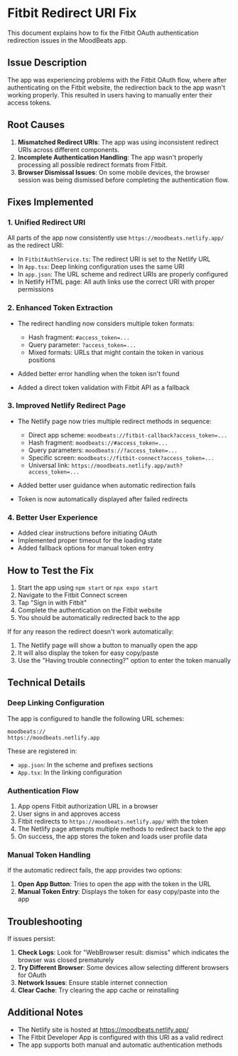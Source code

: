 # Fitbit Redirect URI Fix

This document explains how to fix the Fitbit OAuth authentication redirection issues in the MoodBeats app.

## Issue Description

The app was experiencing problems with the Fitbit OAuth flow, where after authenticating on the Fitbit website, the redirection back to the app wasn't working properly. This resulted in users having to manually enter their access tokens.

## Root Causes

1. **Mismatched Redirect URIs**: The app was using inconsistent redirect URIs across different components.
2. **Incomplete Authentication Handling**: The app wasn't properly processing all possible redirect formats from Fitbit.
3. **Browser Dismissal Issues**: On some mobile devices, the browser session was being dismissed before completing the authentication flow.

## Fixes Implemented

### 1. Unified Redirect URI

All parts of the app now consistently use `https://moodbeats.netlify.app/` as the redirect URI:

- In `FitbitAuthService.ts`: The redirect URI is set to the Netlify URL
- In `App.tsx`: Deep linking configuration uses the same URI
- In `app.json`: The URL scheme and redirect URIs are properly configured
- In Netlify HTML page: All auth links use the correct URI with proper permissions

### 2. Enhanced Token Extraction

- The redirect handling now considers multiple token formats:
  - Hash fragment: `#access_token=...`
  - Query parameter: `?access_token=...`
  - Mixed formats: URLs that might contain the token in various positions
  
- Added better error handling when the token isn't found
- Added a direct token validation with Fitbit API as a fallback

### 3. Improved Netlify Redirect Page

- The Netlify page now tries multiple redirect methods in sequence:
  - Direct app scheme: `moodbeats://fitbit-callback?access_token=...`
  - Hash fragment: `moodbeats://#access_token=...`
  - Query parameters: `moodbeats://?access_token=...`
  - Specific screen: `moodbeats://fitbit-connect?access_token=...`
  - Universal link: `https://moodbeats.netlify.app/auth?access_token=...`

- Added better user guidance when automatic redirection fails
- Token is now automatically displayed after failed redirects

### 4. Better User Experience

- Added clear instructions before initiating OAuth
- Implemented proper timeout for the loading state
- Added fallback options for manual token entry

## How to Test the Fix

1. Start the app using `npm start` or `npx expo start`
2. Navigate to the Fitbit Connect screen
3. Tap "Sign in with Fitbit"
4. Complete the authentication on the Fitbit website
5. You should be automatically redirected back to the app

If for any reason the redirect doesn't work automatically:

1. The Netlify page will show a button to manually open the app
2. It will also display the token for easy copy/paste
3. Use the "Having trouble connecting?" option to enter the token manually

## Technical Details

### Deep Linking Configuration

The app is configured to handle the following URL schemes:

```
moodbeats://
https://moodbeats.netlify.app
```

These are registered in:
- `app.json`: In the scheme and prefixes sections
- `App.tsx`: In the linking configuration

### Authentication Flow

1. App opens Fitbit authorization URL in a browser
2. User signs in and approves access
3. Fitbit redirects to `https://moodbeats.netlify.app/` with the token
4. The Netlify page attempts multiple methods to redirect back to the app
5. On success, the app stores the token and loads user profile data

### Manual Token Handling

If the automatic redirect fails, the app provides two options:

1. **Open App Button**: Tries to open the app with the token in the URL
2. **Manual Token Entry**: Displays the token for easy copy/paste into the app

## Troubleshooting

If issues persist:

1. **Check Logs**: Look for "WebBrowser result: dismiss" which indicates the browser was closed prematurely
2. **Try Different Browser**: Some devices allow selecting different browsers for OAuth
3. **Network Issues**: Ensure stable internet connection
4. **Clear Cache**: Try clearing the app cache or reinstalling

## Additional Notes

- The Netlify site is hosted at https://moodbeats.netlify.app/
- The Fitbit Developer App is configured with this URI as a valid redirect
- The app supports both manual and automatic authentication methods
